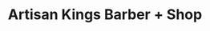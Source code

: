 ---
title: "Artisan Kings Barber + Shop"
url: /lemon-grove/artisan-kings-barber-shop/
shop: hairdresser
---